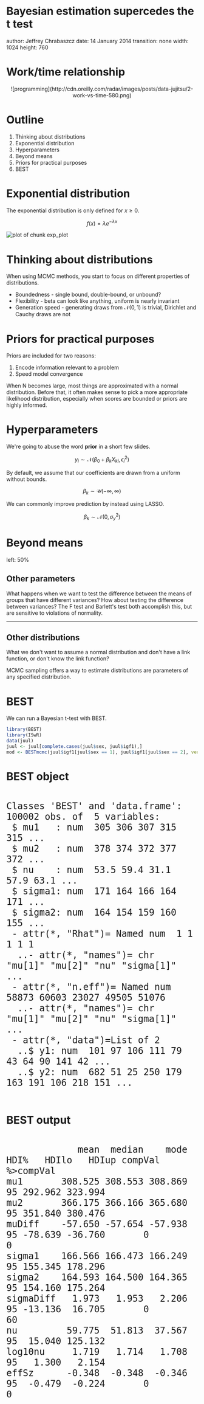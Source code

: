 <script type="text/javascript"
       src="http://cdn.mathjax.org/mathjax/latest/MathJax.js?config=TeX-AMS-MML_HTMLorMML">
</script>
<script type="text/x-mathjax-config">
 MathJax.Hub.Config({
   tex2jax: {inlineMath: [['$','$'], ['\\(','\\)']]}
 });
</script>

Bayesian estimation supercedes the t test
========================================================
author: Jeffrey Chrabaszcz
date: 14 January 2014
transition: none
width: 1024
height: 760




Work/time relationship
========================================================

<center>
![programming](http://cdn.oreilly.com/radar/images/posts/data-jujitsu/2-work-vs-time-580.png)
</center>

Outline
========================================================

1. Thinking about distributions
2. Exponential distribution
3. Hyperparameters
4. Beyond means
5. Priors for practical purposes
6. BEST

Exponential distribution
========================================================

The exponential distribution is only defined for $x \ge 0$.

$$
f(x) = \lambda e^{-\lambda x}
$$

<img src="Lecture10-figure/exp_plot.png" title="plot of chunk exp_plot" alt="plot of chunk exp_plot" style="display: block; margin: auto;" />


Thinking about distributions
========================================================

When using MCMC methods, you start to focus on different properties of distributions.

* Boundedness - single bound, double-bound, or unbound?
* Flexibility - beta can look like anything, uniform is nearly invariant
* Generation speed - generating draws from $\mathcal{N}(0, 1)$ is trivial, Dirichlet and Cauchy draws are not

Priors for practical purposes
========================================================

Priors are included for two reasons:

1. Encode information relevant to a problem
2. Speed model convergence

When N becomes large, most things are approximated with a normal distribution.
Before that, it often makes sense to pick a more appropriate likelihood distribution, especially when scores are bounded or priors are highly informed.

Hyperparameters
========================================================

We're going to abuse the word **prior** in a short few slides.

$$
y_i \sim \mathcal{N}(\beta_0 + \beta_k X_{ki}, \epsilon_i^2)
$$

By default, we assume that our coefficients are drawn from a uniform without bounds.

$$
\beta_k \sim \mathcal{U}(-\infty, \infty)
$$

We can commonly improve prediction by instead using LASSO.

$$
\beta_k \sim \mathcal{N}(0, \sigma_y^2)
$$

Beyond means
========================================================
left: 50%

Other parameters
---

What happens when we want to test the difference between the means of groups that have different variances?
How about testing the difference between variances?
The F test and Barlett's test both accomplish this, but are sensitive to violations of normality.

***

Other distributions
---

What we don't want to assume a normal distribution and don't have a link function, or don't know the link function?

MCMC sampling offers a way to estimate distributions are parameters of any specified distribution.

BEST
========================================================

We can run a Bayesian t-test with BEST.


```r
library(BEST)
library(ISwR)
data(juul)
juul <- juul[complete.cases(juul$sex, juul$igf1),]
mod <- BESTmcmc(juul$igf1[juul$sex == 1], juul$igf1[juul$sex == 2], verbose = FALSE)
```


BEST object
========================================================

<pre><code style="font-size:18pt">
Classes 'BEST' and 'data.frame':	100002 obs. of  5 variables:
 $ mu1   : num  305 306 307 315 315 ...
 $ mu2   : num  378 374 372 377 372 ...
 $ nu    : num  53.5 59.4 31.1 57.9 63.1 ...
 $ sigma1: num  171 164 166 164 171 ...
 $ sigma2: num  164 154 159 160 155 ...
 - attr(*, "Rhat")= Named num  1 1 1 1 1
  ..- attr(*, "names")= chr  "mu[1]" "mu[2]" "nu" "sigma[1]" ...
 - attr(*, "n.eff")= Named num  58873 60603 23027 49505 51076
  ..- attr(*, "names")= chr  "mu[1]" "mu[2]" "nu" "sigma[1]" ...
 - attr(*, "data")=List of 2
  ..$ y1: num  101 97 106 111 79 43 64 90 141 42 ...
  ..$ y2: num  682 51 25 250 179 163 191 106 218 151 ...

</code></pre>

BEST output
========================================================

<pre><code style="font-size:18pt">
             mean  median    mode HDI%   HDIlo   HDIup compVal %>compVal
mu1       308.525 308.553 308.869   95 292.962 323.994                  
mu2       366.175 366.166 365.680   95 351.840 380.476                  
muDiff    -57.650 -57.654 -57.938   95 -78.639 -36.760       0         0
sigma1    166.566 166.473 166.249   95 155.345 178.296                  
sigma2    164.593 164.500 164.365   95 154.160 175.264                  
sigmaDiff   1.973   1.953   2.206   95 -13.136  16.705       0        60
nu         59.775  51.813  37.567   95  15.040 125.132                  
log10nu     1.719   1.714   1.708   95   1.300   2.154                  
effSz      -0.348  -0.348  -0.346   95  -0.479  -0.224       0         0

</code></pre>
